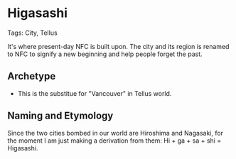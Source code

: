 # Higasashi

Tags: City, Tellus

It's where present-day NFC is built upon. The city and its region is renamed to NFC to signify a new beginning and help people forget the past.

## Archetype

* This is the substitue for "Vancouver" in Tellus world.

## Naming and Etymology

Since the two cities bombed in our world are Hiroshima and Nagasaki, for the moment I am just making a derivation from them: Hi + ga + sa + shi = Higasashi.